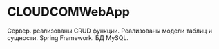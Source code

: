 # CLOUDCOMWebApp


Сервер. реализованы CRUD функции. Реализованы модели таблиц и сущности. Spring Framework. БД MySQL.
